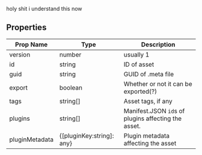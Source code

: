 holy shit i understand this now

## Properties

| Prop Name | Type | Description |
| --------------------- | ------ | ------------------- |
| version | number | usually 1 |
| id | string | ID of asset |
| guid | string | GUID of .meta file |
| export | boolean | Whether or not it can be exported(?) |
| tags | string[] | Asset tags, if any |
| plugins | string[] | Manifest.JSON `id`s of plugins affecting the asset. |
| pluginMetadata | {[pluginKey:string]: any} | Plugin metadata affecting the asset |

